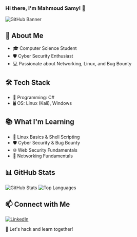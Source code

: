 ### Hi there, I'm Mahmoud Samy! 👋

![GitHub Banner](https://camo.githubusercontent.com/5f19f0b91e44f40128c1a91218ed67d61c94bd9f7a96a57d5a1b2b77da9d60a7/68747470733a2f2f6b616c797473746174696f6e2e636f6d2f7374617469632f696d616765732f706f7374732f6d61696e2f646576656c6f7065722e676966)

## 🚀 About Me
- 🎓 Computer Science Student
- 🛡️ Cyber Security Enthusiast
- 💻 Passionate about Networking, Linux, and Bug Bounty

## 🛠️ Tech Stack
- 🔹 Programming: C#
- 🖥️ OS: Linux (Kali), Windows

## 📚 What I'm Learning
- 🐧 Linux Basics & Shell Scripting
- 🛡️ Cyber Security & Bug Bounty
- 🌐 Web Security Fundamentals
- 📡 Networking Fundamentals

## 📊 GitHub Stats
![GitHub Stats](https://github-readme-stats.vercel.app/api?username=Mahmoud-sami0&show_icons=true&theme=radical)
![Top Languages](https://github-readme-stats.vercel.app/api/top-langs/?username=Mahmoud-sami0&layout=compact&theme=radical)

## 📫 Connect with Me
[![LinkedIn](https://img.shields.io/badge/LinkedIn-Connect-blue?style=for-the-badge&logo=linkedin)](https://www.linkedin.com/in/mahmoud-samy-1bb69b327)

🚀 Let's hack and learn together!
